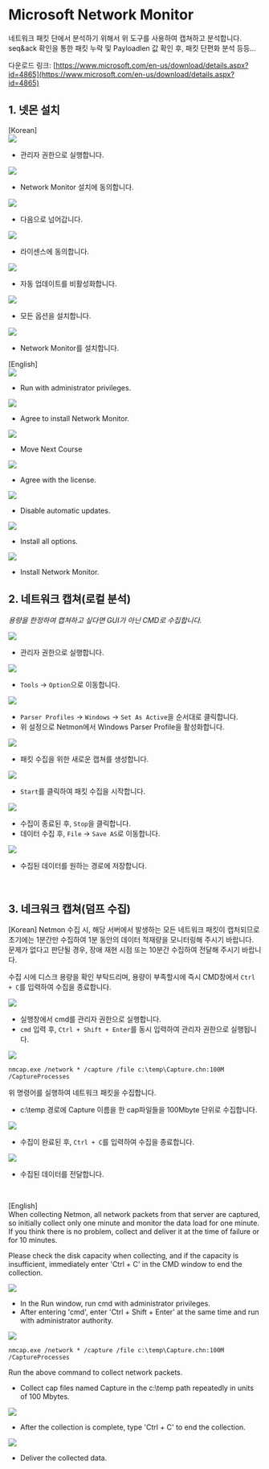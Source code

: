 # Microsoft Network Monitor

네트워크 패킷 단에서 분석하기 위해서 위 도구를 사용하여 캡쳐하고 분석합니다.  
seq&ack 확인을 통한 패킷 누락 및 Payloadlen 값 확인 후, 패킷 단편화 분석 등등...

다운로드 링크: [https://www.microsoft.com/en-us/download/details.aspx?id=4865](https://www.microsoft.com/en-us/download/details.aspx?id=4865)

## 1. 넷몬 설치
[Korean]  
![](./MD_Images/netmon_01001.jpg)
* 관리자 권한으로 실행합니다.

![](./MD_Images/netmon_01002.jpg)
* Network Monitor 설치에 동의합니다.

![](./MD_Images/netmon_01003.jpg)
* 다음으로 넘어갑니다.

![](./MD_Images/netmon_01004.jpg)
* 라이센스에 동의합니다.

![](./MD_Images/netmon_01005.jpg)
* 자동 업데이트를 비활성화합니다.

![](./MD_Images/netmon_01006.jpg)
* 모든 옵션을 설치합니다.

![](./MD_Images/netmon_01007.jpg)
* Network Monitor를 설치합니다.

[English]  
![](./MD_Images/netmon_01001.jpg)
* Run with administrator privileges.

![](./MD_Images/netmon_01002.jpg)
* Agree to install Network Monitor.

![](./MD_Images/netmon_01003.jpg)
* Move Next Course

![](./MD_Images/netmon_01004.jpg)
* Agree with the license.

![](./MD_Images/netmon_01005.jpg)
* Disable automatic updates.

![](./MD_Images/netmon_01006.jpg)
* Install all options.

![](./MD_Images/netmon_01007.jpg)
* Install Network Monitor.

## 2. 네트워크 캡쳐(로컬 분석)
_용량을 한정하여 캡쳐하고 싶다면 GUI가 아닌 CMD로 수집합니다._
  
![](./MD_Images/netmon_02001.jpg)
* 관리자 권한으로 실행합니다.

![](./MD_Images/netmon_02002.jpg)
* `Tools` -> `Option`으로 이동합니다.

![](./MD_Images/netmon_02003.jpg)
* `Parser Profiles` -> `Windows` -> `Set As Active`을 순서대로 클릭합니다.
* 위 설정으로 Netmon에서 Windows Parser Profile을 활성화합니다.

![](./MD_Images/netmon_02004.jpg)
* 패킷 수집을 위한 새로운 캡쳐를 생성합니다.

![](./MD_Images/netmon_02005.jpg)
* `Start`를 클릭하여 패킷 수집을 시작합니다.

![](./MD_Images/netmon_02006.jpg)
* 수집이 종료된 후, `Stop`을 클릭합니다.
* 데이터 수집 후, `File` -> `Save AS`로 이동합니다.

![](./MD_Images/netmon_02007.jpg)
* 수집된 데이터를 원하는 경로에 저장합니다.

<br>

## 3. 네크워크 캡쳐(덤프 수집)

[Korean]
Netmon 수집 시, 해당 서버에서 발생하는 모든 네트워크 패킷이 캡처되므로 초기에는 1분간만 수집하여 1분 동안의 데이터 적재량을 모니터링해 주시기 바랍니다. 문제가 없다고 판단될 경우, 장애 재현 시점 또는 10분간 수집하여 전달해 주시기 바랍니다.

수집 시에 디스크 용량을 확인 부탁드리며, 용량이 부족할시에 즉시 CMD창에서 `Ctrl + C`를 입력하여 수집을 종료합니다.

![](./MD_Images/netmon_03001.jpg)
* 실행창에서 cmd를 관리자 권한으로 실행합니다.
* `cmd` 입력 후, `Ctrl + Shift + Enter`를 동시 입력하여 관리자 권한으로 실행됩니다.

![](./MD_Images/netmon_03002.jpg)
```
nmcap.exe /network * /capture /file c:\temp\Capture.chn:100M /CaptureProcesses
```
위 명령어를 실행하여 네트워크 패킷을 수집합니다.
* c:\temp 경로에 Capture 이름을 한 cap파일들을 100Mbyte 단위로 수집합니다.


![](./MD_Images/netmon_03003.jpg)
* 수집이 완료된 후, `Ctrl + C`를 입력하여 수집을 종료합니다.

![](./MD_Images/netmon_03004.jpg)
* 수집된 데이터를 전달합니다.

<br>

[English]  
When collecting Netmon, all network packets from that server are captured, so initially collect only one minute and monitor the data load for one minute. If you think there is no problem, collect and deliver it at the time of failure or for 10 minutes.

Please check the disk capacity when collecting, and if the capacity is insufficient, immediately enter 'Ctrl + C' in the CMD window to end the collection.

![](./MD_Images/netmon_03001.jpg)
* In the Run window, run cmd with administrator privileges.
* After entering 'cmd', enter 'Ctrl + Shift + Enter' at the same time and run with administrator authority.

![](./MD_Images/netmon_03002.jpg)
```
nmcap.exe /network * /capture /file c:\temp\Capture.chn:100M /CaptureProcesses
```
Run the above command to collect network packets.
* Collect cap files named Capture in the c:\temp path repeatedly in units of 100 Mbytes.

![](./MD_Images/netmon_03003.jpg)
* After the collection is complete, type 'Ctrl + C' to end the collection.

![](./MD_Images/netmon_03004.jpg)
* Deliver the collected data.